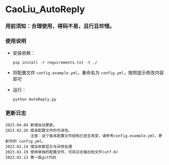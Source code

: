 # CaoLiu_AutoReply

### 用前须知：合理使用，得码不易，且行且珍惜。

### 使用说明

- 安装依赖：

  ```shell
  pip install -r requirements.txt -t ./
  ```
- 将配置文件 `config.example.yml`，重命名为 `config.yml`，按照提示修改内容即可
- 运行：

  ```shell
  python AutoReply.py
  ```

### 更新日志

```
2023.04.04 新增自动更新。
2023.02.26 提高配置文件的可读性。
           注意：这个版本配置文件结构已发生改变，请参考config.example.yml，更新你的 config.yml。
2023.02.24 增加余额显示与异常处理
2023.02.19 使用单独的配置文件、可将日志输出到文件(utf-8)
2023.02.13 第一版git代码
```
